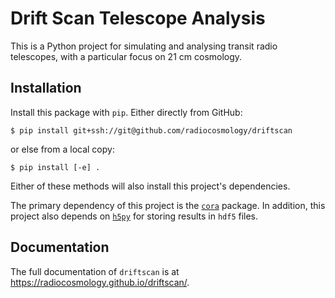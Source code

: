 # Drift Scan Telescope Analysis

This is a Python project for simulating and analysing transit radio telescopes, with a particular focus on 21 cm cosmology.

## Installation

Install this package with `pip`.  Either directly from GitHub:

	$ pip install git+ssh://git@github.com/radiocosmology/driftscan

or else from a local copy:

	$ pip install [-e] .

Either of these methods will also install this project's dependencies.

The primary dependency of this project is the [`cora`](https://github.com/radiocosmology/cora) package. In addition,
this project also depends on [`h5py`](https://docs.h5py.org/) for storing results in `hdf5` files.

## Documentation
 The full documentation of `driftscan` is at https://radiocosmology.github.io/driftscan/.
